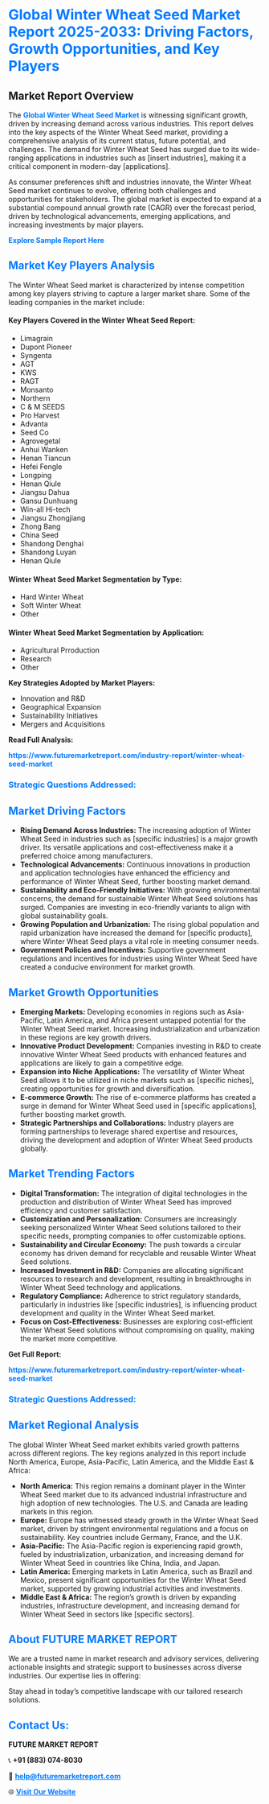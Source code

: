 <h1 style="color: #007BFF;">Global Winter Wheat Seed Market Report 2025-2033: Driving Factors, Growth Opportunities, and Key Players</h1>

<section id="overview">
<h2>Market Report Overview</h2>
<p>The <a href="https://www.futuremarketreport.com/industry-report/winter-wheat-seed-market" style="color: #007BFF; text-decoration: none;"><strong>Global Winter Wheat Seed Market</strong></a> is witnessing significant growth, driven by increasing demand across various industries. This report delves into the key aspects of the Winter Wheat Seed market, providing a comprehensive analysis of its current status, future potential, and challenges. The demand for Winter Wheat Seed has surged due to its wide-ranging applications in industries such as [insert industries], making it a critical component in modern-day [applications].</p>
<p>As consumer preferences shift and industries innovate, the Winter Wheat Seed market continues to evolve, offering both challenges and opportunities for stakeholders. The global market is expected to expand at a substantial compound annual growth rate (CAGR) over the forecast period, driven by technological advancements, emerging applications, and increasing investments by major players.</p>
</section>

<section id="overview">
<p><a href="https://www.futuremarketreport.com/request-sample/reportId=98340" style="color: #007BFF; text-decoration: none;"><strong>Explore Sample Report Here</strong></a></p>
</section>

<section id="key-players">
<h2 style="color: #007BFF;">Market Key Players Analysis</h2>
<p>The Winter Wheat Seed market is characterized by intense competition among key players striving to capture a larger market share. Some of the leading companies in the market include:</p>
<h4>Key Players Covered in the Winter Wheat Seed Report:</h4>
<ul><li>Limagrain</li><li>Dupont Pioneer</li><li>Syngenta</li><li>AGT</li><li>KWS</li><li>RAGT</li><li>Monsanto</li><li>Northern</li><li>C &amp; M SEEDS</li><li>Pro Harvest</li><li>Advanta</li><li>Seed Co</li><li>Agrovegetal</li><li>Anhui Wanken</li><li>Henan Tiancun</li><li>Hefei Fengle</li><li>Longping</li><li>Henan Qiule</li><li>Jiangsu Dahua</li><li>Gansu Dunhuang</li><li>Win-all Hi-tech</li><li>Jiangsu Zhongjiang</li><li>Zhong Bang</li><li>China Seed</li><li>Shandong Denghai</li><li>Shandong Luyan</li><li>Henan Qiule</li></ul>
<h4>Winter Wheat Seed Market Segmentation by Type:</h4>
<ul><li>Hard Winter Wheat</li><li>Soft Winter Wheat</li><li>Other</li></ul>

<h4>Winter Wheat Seed Market Segmentation by Application:</h4>
<ul><li>Agricultural Prroduction</li><li>Research</li><li>Other</li></ul>
<p><strong>Key Strategies Adopted by Market Players:</strong></p>
<ul>
<li>Innovation and R&D</li>
<li>Geographical Expansion</li>
<li>Sustainability Initiatives</li>
<li>Mergers and Acquisitions</li>
</ul>
</section>

<section>
<p><strong>Read Full Analysis: </strong></p><a href="https://www.futuremarketreport.com/industry-report/winter-wheat-seed-market" style="color: #007BFF; text-decoration: none;"><strong>https://www.futuremarketreport.com/industry-report/winter-wheat-seed-market</strong></a>
<h3 style="color: #007BFF;">Strategic Questions Addressed:</h3>
</section>

<section id="driving-factors">
<h2 style="color: #007BFF;">Market Driving Factors</h2>
<ul>
<li><strong>Rising Demand Across Industries:</strong> The increasing adoption of Winter Wheat Seed in industries such as [specific industries] is a major growth driver. Its versatile applications and cost-effectiveness make it a preferred choice among manufacturers.</li>
<li><strong>Technological Advancements:</strong> Continuous innovations in production and application technologies have enhanced the efficiency and performance of Winter Wheat Seed, further boosting market demand.</li>
<li><strong>Sustainability and Eco-Friendly Initiatives:</strong> With growing environmental concerns, the demand for sustainable Winter Wheat Seed solutions has surged. Companies are investing in eco-friendly variants to align with global sustainability goals.</li>
<li><strong>Growing Population and Urbanization:</strong> The rising global population and rapid urbanization have increased the demand for [specific products], where Winter Wheat Seed plays a vital role in meeting consumer needs.</li>
<li><strong>Government Policies and Incentives:</strong> Supportive government regulations and incentives for industries using Winter Wheat Seed have created a conducive environment for market growth.</li>
</ul>
</section>

<section id="growth-opportunities">
<h2 style="color: #007BFF;">Market Growth Opportunities</h2>
<ul>
<li><strong>Emerging Markets:</strong> Developing economies in regions such as Asia-Pacific, Latin America, and Africa present untapped potential for the Winter Wheat Seed market. Increasing industrialization and urbanization in these regions are key growth drivers.</li>
<li><strong>Innovative Product Development:</strong> Companies investing in R&D to create innovative Winter Wheat Seed products with enhanced features and applications are likely to gain a competitive edge.</li>
<li><strong>Expansion into Niche Applications:</strong> The versatility of Winter Wheat Seed allows it to be utilized in niche markets such as [specific niches], creating opportunities for growth and diversification.</li>
<li><strong>E-commerce Growth:</strong> The rise of e-commerce platforms has created a surge in demand for Winter Wheat Seed used in [specific applications], further boosting market growth.</li>
<li><strong>Strategic Partnerships and Collaborations:</strong> Industry players are forming partnerships to leverage shared expertise and resources, driving the development and adoption of Winter Wheat Seed products globally.</li>
</ul>
</section>

<section id="trending-factors">
<h2 style="color: #007BFF;">Market Trending Factors</h2>
<ul>
<li><strong>Digital Transformation:</strong> The integration of digital technologies in the production and distribution of Winter Wheat Seed has improved efficiency and customer satisfaction.</li>
<li><strong>Customization and Personalization:</strong> Consumers are increasingly seeking personalized Winter Wheat Seed solutions tailored to their specific needs, prompting companies to offer customizable options.</li>
<li><strong>Sustainability and Circular Economy:</strong> The push towards a circular economy has driven demand for recyclable and reusable Winter Wheat Seed solutions.</li>
<li><strong>Increased Investment in R&D:</strong> Companies are allocating significant resources to research and development, resulting in breakthroughs in Winter Wheat Seed technology and applications.</li>
<li><strong>Regulatory Compliance:</strong> Adherence to strict regulatory standards, particularly in industries like [specific industries], is influencing product development and quality in the Winter Wheat Seed market.</li>
<li><strong>Focus on Cost-Effectiveness:</strong> Businesses are exploring cost-efficient Winter Wheat Seed solutions without compromising on quality, making the market more competitive.</li>
</ul>
</section>

<section>
<p><strong>Get Full Report: </strong></p><a href="https://www.futuremarketreport.com/industry-report/winter-wheat-seed-market" style="color: #007BFF; text-decoration: none;"><strong>https://www.futuremarketreport.com/industry-report/winter-wheat-seed-market</strong></a>
<h3 style="color: #007BFF;">Strategic Questions Addressed:</h3>
</section>


<section id="regional-analysis">
<h2 style="color: #007BFF;">Market Regional Analysis</h2>
<p>The global Winter Wheat Seed market exhibits varied growth patterns across different regions. The key regions analyzed in this report include North America, Europe, Asia-Pacific, Latin America, and the Middle East & Africa:</p>
<ul>
<li><strong>North America:</strong> This region remains a dominant player in the Winter Wheat Seed market due to its advanced industrial infrastructure and high adoption of new technologies. The U.S. and Canada are leading markets in this region.</li>
<li><strong>Europe:</strong> Europe has witnessed steady growth in the Winter Wheat Seed market, driven by stringent environmental regulations and a focus on sustainability. Key countries include Germany, France, and the U.K.</li>
<li><strong>Asia-Pacific:</strong> The Asia-Pacific region is experiencing rapid growth, fueled by industrialization, urbanization, and increasing demand for Winter Wheat Seed in countries like China, India, and Japan.</li>
<li><strong>Latin America:</strong> Emerging markets in Latin America, such as Brazil and Mexico, present significant opportunities for the Winter Wheat Seed market, supported by growing industrial activities and investments.</li>
<li><strong>Middle East & Africa:</strong> The region’s growth is driven by expanding industries, infrastructure development, and increasing demand for Winter Wheat Seed in sectors like [specific sectors].</li>
</ul>
</section>

<footer>
<h2 style="color: #007BFF;">About FUTURE MARKET REPORT</h2>
<p>We are a trusted name in market research and advisory services, delivering actionable insights and strategic support to businesses across diverse industries. Our expertise lies in offering:</p>

<p>Stay ahead in today’s competitive landscape with our tailored research solutions.</p>

<h2 style="color: #007BFF;">Contact Us:</h2>
<p><strong>FUTURE MARKET REPORT</strong></p>
<p>📞 <strong>+91 (883) 074-8030</strong></p>
<p>📧 <strong><a href="mailto:help@futuremarketreport.com" style="color: #007BFF;">help@futuremarketreport.com</a></strong></p>
<p>🌐 <strong><a href="https://www.futuremarketreport.com/" style="color: #007BFF;">Visit Our Website</a></strong></p>
</footer>